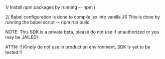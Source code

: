 1/ Install npm packages by running -- npm i

2/ Babel configuration is done to compile jsx into vanilla JS 
   This is done by running the babel script -- npm run build


NOTE: This SDK is a private beta, please do not use if unauthorized or you may be JAILED!

ATTN: !! Kindly do not use in production environment, SDK is yet to be tested !!